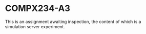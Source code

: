 # COMPX234-A3
This is an assignment awaiting inspection, the content of which is a simulation server experiment.
